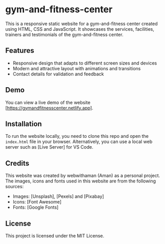 # gym-and-fitness-center

This is a responsive static website for a gym-and-fitness center created using HTML, CSS and JavaScript. It showcases the services, facilities, trainers and testimonials of the gym-and-fitness center.

## Features

- Responsive design that adapts to different screen sizes and devices
- Modern and attractive layout with animations and transitions
- Contact details for validation and feedback

## Demo

You can view a live demo of the website [https://gymandfitnesscenter.netlify.app].

## Installation

To run the website locally, you need to clone this repo and open the `index.html` file in your browser. Alternatively, you can use a local web server such as [Live Server] for VS Code.

## Credits

This website was created by webwithaman (Aman) as a personal project. The images, icons and fonts used in this website are from the following sources:

- Images: [Unsplash], [Pexels] and [Pixabay]
- Icons: [Font Awesome]
- Fonts: [Google Fonts]

## License

This project is licensed under the MIT License.
